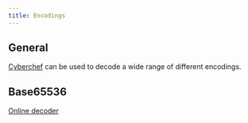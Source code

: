 ```yaml
---
title: Encodings
---
```


## General
[Cyberchef](https://gchq.github.io/CyberChef/) can be used to decode a wide range of different encodings.

## Base65536
[Online decoder](https://www.better-converter.com/Encoders-Decoders/Base65536-Decode)
